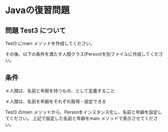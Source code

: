 # Javaの復習問題
## 問題 Test3 について
Test3 にmain メソッドを作成してください。

その後、以下の条件を満たす人間クラス(Person)を別ファイルに作成してください。

## 条件
＊人間は、名前と年齢を持つもの、として定義すること

＊人間は、名前を年齢をそれぞれ取得・設定できる

Test3 のmain メソッドから、Personをインスタンス化し、名前と年齢を設定してください。
上記で設定した名前と年齢をmain メソッドで表示させてください。
